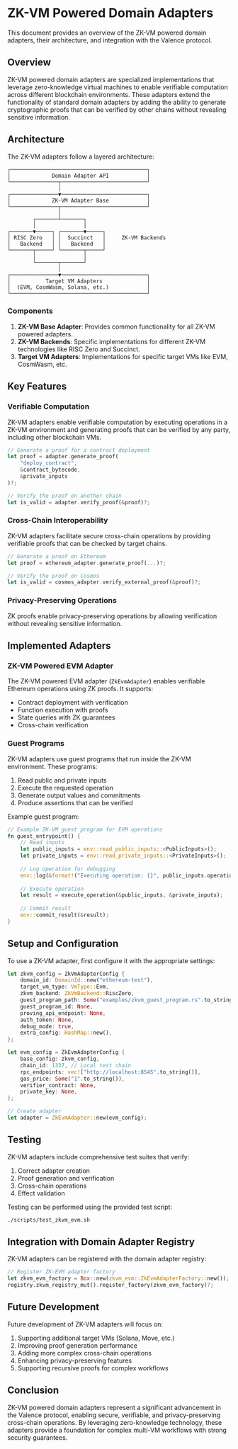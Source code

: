 # ZK-VM Powered Domain Adapters

This document provides an overview of the ZK-VM powered domain adapters, their architecture, and integration with the Valence protocol.

## Overview

ZK-VM powered domain adapters are specialized implementations that leverage zero-knowledge virtual machines to enable verifiable computation across different blockchain environments. These adapters extend the functionality of standard domain adapters by adding the ability to generate cryptographic proofs that can be verified by other chains without revealing sensitive information.

## Architecture

The ZK-VM adapters follow a layered architecture:

```
┌───────────────────────────────────────────┐
│             Domain Adapter API            │
└───────────────┬───────────────────────────┘
                │
┌───────────────▼───────────────────────────┐
│             ZK-VM Adapter Base            │
└───────────────┬───────────────────────────┘
                │
        ┌───────┴───────┐
        │               │
┌───────▼─────┐ ┌───────▼─────┐
│ RISC Zero   │ │  Succinct   │     ZK-VM Backends
│   Backend   │ │   Backend   │
└───────┬─────┘ └───────┬─────┘
        │               │
        └───────┬───────┘
                │
┌───────────────▼───────────────────────────┐
│           Target VM Adapters              │
│  (EVM, CosmWasm, Solana, etc.)            │
└───────────────────────────────────────────┘
```

### Components

1. **ZK-VM Base Adapter**: Provides common functionality for all ZK-VM powered adapters.
2. **ZK-VM Backends**: Specific implementations for different ZK-VM technologies like RISC Zero and Succinct.
3. **Target VM Adapters**: Implementations for specific target VMs like EVM, CosmWasm, etc.

## Key Features

### Verifiable Computation

ZK-VM adapters enable verifiable computation by executing operations in a ZK-VM environment and generating proofs that can be verified by any party, including other blockchain VMs.

```rust
// Generate a proof for a contract deployment
let proof = adapter.generate_proof(
    "deploy_contract",
    &contract_bytecode,
    &private_inputs
)?;

// Verify the proof on another chain
let is_valid = adapter.verify_proof(&proof)?;
```

### Cross-Chain Interoperability

ZK-VM adapters facilitate secure cross-chain operations by providing verifiable proofs that can be checked by target chains.

```rust
// Generate a proof on Ethereum
let proof = ethereum_adapter.generate_proof(...)?;

// Verify the proof on Cosmos
let is_valid = cosmos_adapter.verify_external_proof(&proof)?;
```

### Privacy-Preserving Operations

ZK proofs enable privacy-preserving operations by allowing verification without revealing sensitive information.

## Implemented Adapters

### ZK-VM Powered EVM Adapter

The ZK-VM powered EVM adapter (`ZkEvmAdapter`) enables verifiable Ethereum operations using ZK proofs. It supports:

- Contract deployment with verification
- Function execution with proofs
- State queries with ZK guarantees
- Cross-chain verification

### Guest Programs

ZK-VM adapters use guest programs that run inside the ZK-VM environment. These programs:

1. Read public and private inputs
2. Execute the requested operation
3. Generate output values and commitments
4. Produce assertions that can be verified

Example guest program:

```rust
// Example ZK-VM guest program for EVM operations
fn guest_entrypoint() {
    // Read inputs
    let public_inputs = env::read_public_inputs::<PublicInputs>();
    let private_inputs = env::read_private_inputs::<PrivateInputs>();
    
    // Log operation for debugging
    env::log(&format!("Executing operation: {}", public_inputs.operation_type));
    
    // Execute operation
    let result = execute_operation(&public_inputs, &private_inputs);
    
    // Commit result
    env::commit_result(&result);
}
```

## Setup and Configuration

To use a ZK-VM adapter, first configure it with the appropriate settings:

```rust
let zkvm_config = ZkVmAdapterConfig {
    domain_id: DomainId::new("ethereum-test"),
    target_vm_type: VmType::Evm,
    zkvm_backend: ZkVmBackend::RiscZero,
    guest_program_path: Some("examples/zkvm_guest_program.rs".to_string()),
    guest_program_id: None,
    proving_api_endpoint: None,
    auth_token: None,
    debug_mode: true,
    extra_config: HashMap::new(),
};

let evm_config = ZkEvmAdapterConfig {
    base_config: zkvm_config,
    chain_id: 1337, // Local test chain
    rpc_endpoints: vec!["http://localhost:8545".to_string()],
    gas_price: Some("1".to_string()),
    verifier_contract: None,
    private_key: None,
};

// Create adapter
let adapter = ZkEvmAdapter::new(evm_config);
```

## Testing

ZK-VM adapters include comprehensive test suites that verify:

1. Correct adapter creation
2. Proof generation and verification
3. Cross-chain operations
4. Effect validation

Testing can be performed using the provided test script:

```bash
./scripts/test_zkvm_evm.sh
```

## Integration with Domain Adapter Registry

ZK-VM adapters can be registered with the domain adapter registry:

```rust
// Register ZK-EVM adapter factory
let zkvm_evm_factory = Box::new(zkvm_evm::ZkEvmAdapterFactory::new());
registry.zkvm_registry_mut().register_factory(zkvm_evm_factory)?;
```

## Future Development

Future development of ZK-VM adapters will focus on:

1. Supporting additional target VMs (Solana, Move, etc.)
2. Improving proof generation performance
3. Adding more complex cross-chain operations
4. Enhancing privacy-preserving features
5. Supporting recursive proofs for complex workflows

## Conclusion

ZK-VM powered domain adapters represent a significant advancement in the Valence protocol, enabling secure, verifiable, and privacy-preserving cross-chain operations. By leveraging zero-knowledge technology, these adapters provide a foundation for complex multi-VM workflows with strong security guarantees. 